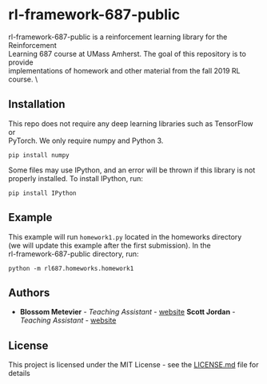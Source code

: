 # rl-framework-687-public
rl-framework-687-public is a reinforcement learning library for the Reinforcement \
Learning 687 course at UMass Amherst. The goal of this repository is to provide \
implementations of homework and other material from the fall 2019 RL course. \

## Installation

This repo does not require any deep learning libraries such as TensorFlow or \
PyTorch. We only require numpy and Python 3. 

```
pip install numpy
```

Some files may use IPython, and an error will be thrown if this library is 
not properly installed. To install IPython, run:

```
pip install IPython
```

## Example

This example will run ```homework1.py``` located in the homeworks directory \
(we will update this example after the first submission). In the \
rl-framework-687-public directory, run:

```
python -m rl687.homeworks.homework1

```

## Authors

* **Blossom Metevier** - *Teaching Assistant* - [website](https://bmetevier.github.io/)
  **Scott Jordan** - *Teaching Assistant* - [website](https://people.cs.umass.edu/~sjordan/)

## License

This project is licensed under the MIT License - see the [LICENSE.md](LICENSE.md) file for details
